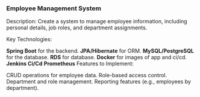  ### Employee Management System
Description: Create a system to manage employee information, including personal details, job roles, and department assignments.

Key Technologies:

__Spring Boot__ for the backend.
__JPA/Hibernate__ for ORM.
__MySQL/PostgreSQL__ for the database.
__RDS__ for database.
__Docker__ for images of app and ci/cd.
__Jenkins Ci/Cd__
__Prometheus__
Features to Implement:

CRUD operations for employee data.
Role-based access control.
Department and role management.
Reporting features (e.g., employees by department).
